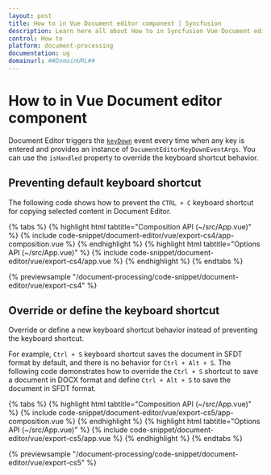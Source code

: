 ```yaml
---
layout: post
title: How to in Vue Document editor component | Syncfusion
description: Learn here all about How to in Syncfusion Vue Document editor component of Syncfusion Essential JS 2 and more.
control: How to 
platform: document-processing
documentation: ug
domainurl: ##DomainURL##
---
```


# How to in Vue Document editor component

Document Editor triggers the [`keyDown`](https://ej2.syncfusion.com/vue/documentation/api/document-editor/documentEditorKeyDownEventArgs/) event every time when any key is entered and provides an instance of `DocumentEditorKeyDownEventArgs`. You can use the `isHandled` property to override the keyboard shortcut behavior.

## Preventing default keyboard shortcut

The following code shows how to prevent the `CTRL + C` keyboard shortcut for copying selected content in Document Editor.

{% tabs %}
{% highlight html tabtitle="Composition API (~/src/App.vue)" %}
{% include code-snippet/document-editor/vue/export-cs4/app-composition.vue %}
{% endhighlight %}
{% highlight html tabtitle="Options API (~/src/App.vue)" %}
{% include code-snippet/document-editor/vue/export-cs4/app.vue %}
{% endhighlight %}
{% endtabs %}
        
{% previewsample "/document-processing/code-snippet/document-editor/vue/export-cs4" %}

## Override or define the keyboard shortcut

Override or define a new keyboard shortcut behavior instead of preventing the keyboard shortcut.

For example, `Ctrl + S` keyboard shortcut saves the document in SFDT format by default, and there is no behavior for `Ctrl + Alt + S`. The following code demonstrates how to override the `Ctrl + S` shortcut to save a document in DOCX format and define `Ctrl + Alt + S` to save the document in SFDT format.

{% tabs %}
{% highlight html tabtitle="Composition API (~/src/App.vue)" %}
{% include code-snippet/document-editor/vue/export-cs5/app-composition.vue %}
{% endhighlight %}
{% highlight html tabtitle="Options API (~/src/App.vue)" %}
{% include code-snippet/document-editor/vue/export-cs5/app.vue %}
{% endhighlight %}
{% endtabs %}
        
{% previewsample "/document-processing/code-snippet/document-editor/vue/export-cs5" %}